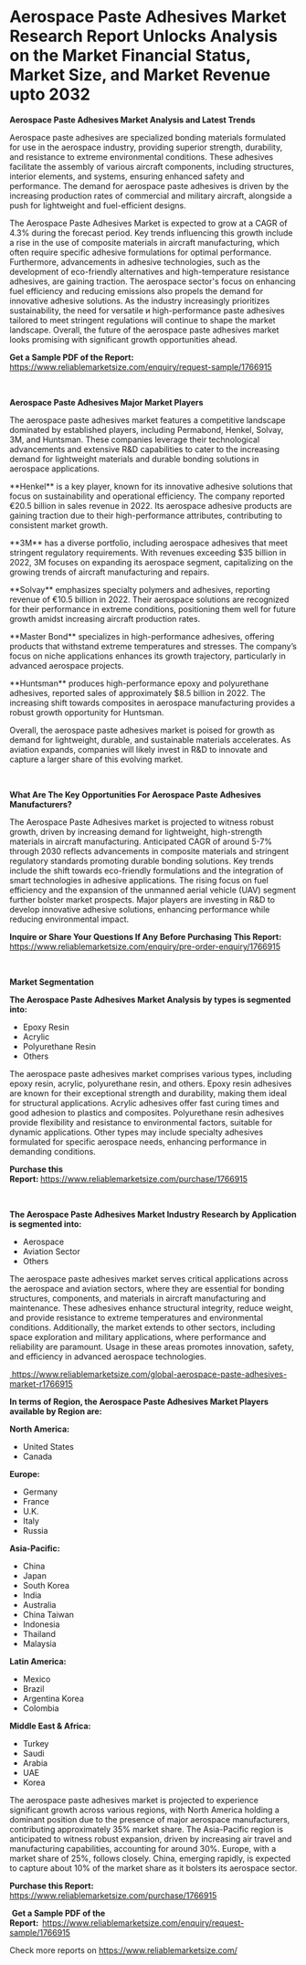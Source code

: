 <p><h1>Aerospace Paste Adhesives Market Research Report Unlocks Analysis on the Market Financial Status, Market Size, and Market Revenue upto 2032</h1></p><p><strong>Aerospace Paste Adhesives Market Analysis and Latest Trends</strong></p>
<p><p>Aerospace paste adhesives are specialized bonding materials formulated for use in the aerospace industry, providing superior strength, durability, and resistance to extreme environmental conditions. These adhesives facilitate the assembly of various aircraft components, including structures, interior elements, and systems, ensuring enhanced safety and performance. The demand for aerospace paste adhesives is driven by the increasing production rates of commercial and military aircraft, alongside a push for lightweight and fuel-efficient designs.</p><p>The Aerospace Paste Adhesives Market is expected to grow at a CAGR of 4.3% during the forecast period. Key trends influencing this growth include a rise in the use of composite materials in aircraft manufacturing, which often require specific adhesive formulations for optimal performance. Furthermore, advancements in adhesive technologies, such as the development of eco-friendly alternatives and high-temperature resistance adhesives, are gaining traction. The aerospace sector's focus on enhancing fuel efficiency and reducing emissions also propels the demand for innovative adhesive solutions. As the industry increasingly prioritizes sustainability, the need for versatile и high-performance paste adhesives tailored to meet stringent regulations will continue to shape the market landscape. Overall, the future of the aerospace paste adhesives market looks promising with significant growth opportunities ahead.</p></p>
<p><strong>Get a Sample PDF of the Report:&nbsp;</strong> <a href="https://www.reliablemarketsize.com/enquiry/request-sample/1766915?utm_campaign=1879&utm_medium=2&utm_source=Github&utm_content=ia&utm_term=02022025&utm_id=aerospace-paste-adhesives">https://www.reliablemarketsize.com/enquiry/request-sample/1766915</a></p>
<p>&nbsp;</p>
<p><strong>Aerospace Paste Adhesives Major Market Players</strong></p>
<p><p>The aerospace paste adhesives market features a competitive landscape dominated by established players, including Permabond, Henkel, Solvay, 3M, and Huntsman. These companies leverage their technological advancements and extensive R&D capabilities to cater to the increasing demand for lightweight materials and durable bonding solutions in aerospace applications.</p><p>**Henkel** is a key player, known for its innovative adhesive solutions that focus on sustainability and operational efficiency. The company reported €20.5 billion in sales revenue in 2022. Its aerospace adhesive products are gaining traction due to their high-performance attributes, contributing to consistent market growth.</p><p>**3M** has a diverse portfolio, including aerospace adhesives that meet stringent regulatory requirements. With revenues exceeding $35 billion in 2022, 3M focuses on expanding its aerospace segment, capitalizing on the growing trends of aircraft manufacturing and repairs.</p><p>**Solvay** emphasizes specialty polymers and adhesives, reporting revenue of €10.5 billion in 2022. Their aerospace solutions are recognized for their performance in extreme conditions, positioning them well for future growth amidst increasing aircraft production rates.</p><p>**Master Bond** specializes in high-performance adhesives, offering products that withstand extreme temperatures and stresses. The company’s focus on niche applications enhances its growth trajectory, particularly in advanced aerospace projects.</p><p>**Huntsman** produces high-performance epoxy and polyurethane adhesives, reported sales of approximately $8.5 billion in 2022. The increasing shift towards composites in aerospace manufacturing provides a robust growth opportunity for Huntsman.</p><p>Overall, the aerospace paste adhesives market is poised for growth as demand for lightweight, durable, and sustainable materials accelerates. As aviation expands, companies will likely invest in R&D to innovate and capture a larger share of this evolving market.</p></p>
<p>&nbsp;</p>
<p><strong>What Are The Key Opportunities For Aerospace Paste Adhesives Manufacturers?</strong></p>
<p><p>The Aerospace Paste Adhesives market is projected to witness robust growth, driven by increasing demand for lightweight, high-strength materials in aircraft manufacturing. Anticipated CAGR of around 5-7% through 2030 reflects advancements in composite materials and stringent regulatory standards promoting durable bonding solutions. Key trends include the shift towards eco-friendly formulations and the integration of smart technologies in adhesive applications. The rising focus on fuel efficiency and the expansion of the unmanned aerial vehicle (UAV) segment further bolster market prospects. Major players are investing in R&D to develop innovative adhesive solutions, enhancing performance while reducing environmental impact.</p></p>
<p><strong>Inquire or Share Your Questions If Any Before Purchasing This Report:</strong> <a href="https://www.reliablemarketsize.com/enquiry/pre-order-enquiry/1766915?utm_campaign=1879&utm_medium=2&utm_source=Github&utm_content=ia&utm_term=02022025&utm_id=aerospace-paste-adhesives">https://www.reliablemarketsize.com/enquiry/pre-order-enquiry/1766915</a></p>
<p>&nbsp;</p>
<p><strong>Market Segmentation</strong></p>
<p><strong>The Aerospace Paste Adhesives Market Analysis by types is segmented into:</strong></p>
<p><ul><li>Epoxy Resin</li><li>Acrylic</li><li>Polyurethane Resin</li><li>Others</li></ul></p>
<p><p>The aerospace paste adhesives market comprises various types, including epoxy resin, acrylic, polyurethane resin, and others. Epoxy resin adhesives are known for their exceptional strength and durability, making them ideal for structural applications. Acrylic adhesives offer fast curing times and good adhesion to plastics and composites. Polyurethane resin adhesives provide flexibility and resistance to environmental factors, suitable for dynamic applications. Other types may include specialty adhesives formulated for specific aerospace needs, enhancing performance in demanding conditions.</p></p>
<p><strong>Purchase this Report:&nbsp;</strong><a href="https://www.reliablemarketsize.com/purchase/1766915?utm_campaign=1879&utm_medium=2&utm_source=Github&utm_content=ia&utm_term=02022025&utm_id=aerospace-paste-adhesives">https://www.reliablemarketsize.com/purchase/1766915</a></p>
<p>&nbsp;</p>
<p><strong>The Aerospace Paste Adhesives Market Industry Research by Application is segmented into:</strong></p>
<p><ul><li>Aerospace</li><li>Aviation Sector</li><li>Others</li></ul></p>
<p><p>The aerospace paste adhesives market serves critical applications across the aerospace and aviation sectors, where they are essential for bonding structures, components, and materials in aircraft manufacturing and maintenance. These adhesives enhance structural integrity, reduce weight, and provide resistance to extreme temperatures and environmental conditions. Additionally, the market extends to other sectors, including space exploration and military applications, where performance and reliability are paramount. Usage in these areas promotes innovation, safety, and efficiency in advanced aerospace technologies.</p></p>
<p><a href="https://www.reliablemarketsize.com/global-aerospace-paste-adhesives-market-r1766915?utm_campaign=1879&utm_medium=2&utm_source=Github&utm_content=ia&utm_term=02022025&utm_id=aerospace-paste-adhesives">&nbsp;https://www.reliablemarketsize.com/global-aerospace-paste-adhesives-market-r1766915</a></p>
<p><strong>In terms of Region, the Aerospace Paste Adhesives Market Players available by Region are:</strong></p>
<p>
    <p> <strong> North America: </strong>
        <ul>
            <li>United States</li>
            <li>Canada</li>
        </ul>
        </p> 
    <p> <strong> Europe: </strong>
        <ul>
            <li>Germany</li>
            <li>France</li>
            <li>U.K.</li>
            <li>Italy</li>
            <li>Russia</li>
        </ul>
        </p> 
    <p> <strong> Asia-Pacific: </strong>
        <ul>
            <li>China</li>
            <li>Japan</li>
            <li>South Korea</li>
            <li>India</li>
            <li>Australia</li>
            <li>China Taiwan</li>
            <li>Indonesia</li>
            <li>Thailand</li>
            <li>Malaysia</li>
        </ul>
        </p> 
    <p> <strong> Latin America: </strong>
        <ul>
            <li>Mexico</li>
            <li>Brazil</li>
            <li>Argentina Korea</li>
            <li>Colombia</li>
        </ul>
        </p> 
    <p> <strong> Middle East & Africa: </strong>
        <ul>
            <li>Turkey</li>
            <li>Saudi</li>
            <li>Arabia</li>
            <li>UAE</li>
            <li>Korea</li>
        </ul>
    </p>
    </p>
<p><p>The aerospace paste adhesives market is projected to experience significant growth across various regions, with North America holding a dominant position due to the presence of major aerospace manufacturers, contributing approximately 35% market share. The Asia-Pacific region is anticipated to witness robust expansion, driven by increasing air travel and manufacturing capabilities, accounting for around 30%. Europe, with a market share of 25%, follows closely. China, emerging rapidly, is expected to capture about 10% of the market share as it bolsters its aerospace sector.</p></p>
<p><strong>Purchase this Report: </strong><a href="https://www.reliablemarketsize.com/purchase/1766915?utm_campaign=1879&utm_medium=2&utm_source=Github&utm_content=ia&utm_term=02022025&utm_id=aerospace-paste-adhesives">https://www.reliablemarketsize.com/purchase/1766915</a></p>
<p>&nbsp;<strong>Get a Sample PDF of the Report:&nbsp;&nbsp;</strong><a href="https://www.reliablemarketsize.com/enquiry/request-sample/1766915?utm_campaign=1879&utm_medium=2&utm_source=Github&utm_content=ia&utm_term=02022025&utm_id=aerospace-paste-adhesives">https://www.reliablemarketsize.com/enquiry/request-sample/1766915</a></p>
<p><strong></strong></p>
<p>Check more reports on <a href="https://www.reliablemarketsize.com/?utm_campaign=1879&utm_medium=2&utm_source=Github&utm_content=ia&utm_term=02022025&utm_id=aerospace-paste-adhesives">https://www.reliablemarketsize.com/</a></p>
